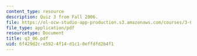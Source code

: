 ```yaml
---
content_type: resource
description: Quiz 3 from Fall 2006.
file: https://ol-ocw-studio-app-production.s3.amazonaws.com/courses/3-032-mechanical-behavior-of-materials-fall-2007/6f429d2ce5924f14d1c10effdfd2b4f1_q3_06.pdf
file_type: application/pdf
resourcetype: Document
title: q3_06.pdf
uid: 6f429d2c-e592-4f14-d1c1-0effdfd2b4f1
---
```

